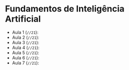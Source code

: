# Fundamentos de Inteligência Artificial

- Aula 1 (`//21`): 
- Aula 2 (`//21`): 
- Aula 3 (`//21`): 
- Aula 4 (`//21`): 
- Aula 5 (`//21`): 
- Aula 6 (`//21`): 
- Aula 7 (`//21`): 
